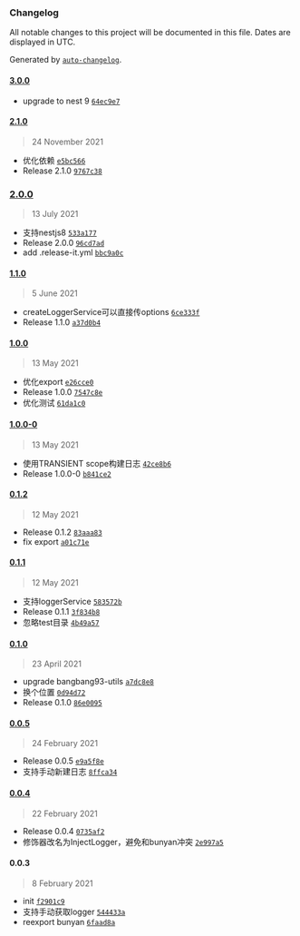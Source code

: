 ### Changelog

All notable changes to this project will be documented in this file. Dates are displayed in UTC.

Generated by [`auto-changelog`](https://github.com/CookPete/auto-changelog).

#### [3.0.0](https://github.com/bangbang93/nestjs-bunyan/compare/2.1.0...3.0.0)

- upgrade to nest 9 [`64ec9e7`](https://github.com/bangbang93/nestjs-bunyan/commit/64ec9e72bfbf5476ae07a78d74e8de528d242703)

#### [2.1.0](https://github.com/bangbang93/nestjs-bunyan/compare/2.0.0...2.1.0)

> 24 November 2021

- 优化依赖 [`e5bc566`](https://github.com/bangbang93/nestjs-bunyan/commit/e5bc56623656b0c685c0a83e01963ba2475fafc3)
- Release 2.1.0 [`9767c38`](https://github.com/bangbang93/nestjs-bunyan/commit/9767c38898dfb3c2bc7e2b44c74344c6159ec244)

### [2.0.0](https://github.com/bangbang93/nestjs-bunyan/compare/1.1.0...2.0.0)

> 13 July 2021

- 支持nestjs8 [`533a177`](https://github.com/bangbang93/nestjs-bunyan/commit/533a17735ce1fbe746b8742630d6efcb1a5a6fa9)
- Release 2.0.0 [`96cd7ad`](https://github.com/bangbang93/nestjs-bunyan/commit/96cd7ad28e216c380a525673ed8809112325ae71)
- add .release-it.yml [`bbc9a0c`](https://github.com/bangbang93/nestjs-bunyan/commit/bbc9a0c0ace5732cc55ea8a9190963cf2f178405)

#### [1.1.0](https://github.com/bangbang93/nestjs-bunyan/compare/1.0.0...1.1.0)

> 5 June 2021

- createLoggerService可以直接传options [`6ce333f`](https://github.com/bangbang93/nestjs-bunyan/commit/6ce333f18441e3457107f4f30479a00d9f0bbaff)
- Release 1.1.0 [`a37d0b4`](https://github.com/bangbang93/nestjs-bunyan/commit/a37d0b44fdcfbf219076d0c68818ea7807a3cdd4)

#### [1.0.0](https://github.com/bangbang93/nestjs-bunyan/compare/1.0.0-0...1.0.0)

> 13 May 2021

- 优化export [`e26cce0`](https://github.com/bangbang93/nestjs-bunyan/commit/e26cce0ca248c18176ae4517539b7a257337ccd9)
- Release 1.0.0 [`7547c8e`](https://github.com/bangbang93/nestjs-bunyan/commit/7547c8ed0692b9863cf3bb370177f30266f8003b)
- 优化测试 [`61da1c0`](https://github.com/bangbang93/nestjs-bunyan/commit/61da1c0d7c5b4bee4841e6d1e070a1cbd1ab2828)

#### [1.0.0-0](https://github.com/bangbang93/nestjs-bunyan/compare/0.1.2...1.0.0-0)

> 13 May 2021

- 使用TRANSIENT scope构建日志 [`42ce8b6`](https://github.com/bangbang93/nestjs-bunyan/commit/42ce8b661656fbff9431b2df835a59eb83f682d2)
- Release 1.0.0-0 [`b841ce2`](https://github.com/bangbang93/nestjs-bunyan/commit/b841ce2533e716d560e09a45021f2d000ae20aeb)

#### [0.1.2](https://github.com/bangbang93/nestjs-bunyan/compare/0.1.1...0.1.2)

> 12 May 2021

- Release 0.1.2 [`83aaa83`](https://github.com/bangbang93/nestjs-bunyan/commit/83aaa83b587e2e088f5623ce91c1f98f8ddf5e4c)
- fix export [`a01c71e`](https://github.com/bangbang93/nestjs-bunyan/commit/a01c71e6caaae29affceac9f18bc753191d8ce3d)

#### [0.1.1](https://github.com/bangbang93/nestjs-bunyan/compare/0.1.0...0.1.1)

> 12 May 2021

- 支持loggerService [`583572b`](https://github.com/bangbang93/nestjs-bunyan/commit/583572b082130edc2c739c980f2b28c5c5deb1fb)
- Release 0.1.1 [`3f834b8`](https://github.com/bangbang93/nestjs-bunyan/commit/3f834b85f224726fb033aba40538dc9d34762d61)
- 忽略test目录 [`4b49a57`](https://github.com/bangbang93/nestjs-bunyan/commit/4b49a57b151c681a64dbec3635a7a6ef6685e464)

#### [0.1.0](https://github.com/bangbang93/nestjs-bunyan/compare/0.0.5...0.1.0)

> 23 April 2021

- upgrade bangbang93-utils [`a7dc8e8`](https://github.com/bangbang93/nestjs-bunyan/commit/a7dc8e8d9f44c42f10ab473273d559d66b78d254)
- 换个位置 [`0d94d72`](https://github.com/bangbang93/nestjs-bunyan/commit/0d94d72bb5252cfa1cbda9da56d2f00567f56c14)
- Release 0.1.0 [`86e0095`](https://github.com/bangbang93/nestjs-bunyan/commit/86e009552a5a831f78b8c3ae0a1ed4d3ead36807)

#### [0.0.5](https://github.com/bangbang93/nestjs-bunyan/compare/0.0.4...0.0.5)

> 24 February 2021

- Release 0.0.5 [`e9a5f8e`](https://github.com/bangbang93/nestjs-bunyan/commit/e9a5f8ed6303be4d3a83ecca28f3d22c398a8943)
- 支持手动新建日志 [`8ffca34`](https://github.com/bangbang93/nestjs-bunyan/commit/8ffca34a97247c9bb72830471f68819a3a744f4c)

#### [0.0.4](https://github.com/bangbang93/nestjs-bunyan/compare/0.0.3...0.0.4)

> 22 February 2021

- Release 0.0.4 [`0735af2`](https://github.com/bangbang93/nestjs-bunyan/commit/0735af29adcd52875415dfa71209b7d73efd02de)
- 修饰器改名为InjectLogger，避免和bunyan冲突 [`2e997a5`](https://github.com/bangbang93/nestjs-bunyan/commit/2e997a54bfc979df487e5b67f613a171a8bc5305)

#### 0.0.3

> 8 February 2021

- init [`f2901c9`](https://github.com/bangbang93/nestjs-bunyan/commit/f2901c942a9b88cbb9787172d2ded88bb61a665a)
- 支持手动获取logger [`544433a`](https://github.com/bangbang93/nestjs-bunyan/commit/544433ad313fa5c23d1cef5321cf6d8531b2321a)
- reexport bunyan [`6faad8a`](https://github.com/bangbang93/nestjs-bunyan/commit/6faad8a9cc0b6c043cc133207d70a58c46bb0125)
